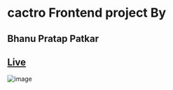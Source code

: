 # cactro Frontend project By

## Bhanu Pratap Patkar

## [Live](https://preeminent-souffle-e15c12-bhanupratap.netlify.app)

![image](https://github.com/user-attachments/assets/d7e04e38-9ce8-4e35-99c5-f6d2de5fc667)
